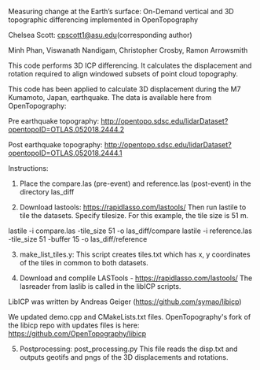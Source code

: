 Measuring change at the Earth’s surface: On-Demand vertical and 3D topographic differencing implemented in OpenTopography

Chelsea Scott: cpscott1@asu.edu(corresponding author)

Minh Phan, Viswanath Nandigam, Christopher Crosby, Ramon Arrowsmith

This code performs 3D ICP differencing. It calculates the displacement and rotation required to align windowed subsets of point cloud topography.

This code has been applied to calculate 3D displacement during the M7 Kumamoto, Japan, earthquake. The data is available here from OpenTopography:

Pre earthquake topography:
http://opentopo.sdsc.edu/lidarDataset?opentopoID=OTLAS.052018.2444.2

Post earthquake topography:
http://opentopo.sdsc.edu/lidarDataset?opentopoID=OTLAS.052018.2444.1


Instructions:

1) Place the compare.las (pre-event) and reference.las (post-event) in the directory las_diff

2) Download lastools: https://rapidlasso.com/lastools/
Then run lastile to tile the datasets. Specify tilesize. For this example, the tile size is 51 m.

lastile -i compare.las -tile_size 51 -o las_diff/compare
lastile -i reference.las -tile_size 51 -buffer 15 -o las_diff/reference


3) make_list_tiles.y: This script creates tiles.txt which has x, y coordinates of the tiles in common to both datasets.


4) Download and complile  LASTools - https://rapidlasso.com/lastools/
The lasreader from laslib is called in the libICP scripts.

LibICP was written by Andreas Geiger (https://github.com/symao/libicp)

We updated demo.cpp and CMakeLists.txt files. OpenTopography's fork of the libicp repo with updates files is here: https://github.com/OpenTopography/libicp

5) Postprocessing: post_processing.py
This file reads the disp.txt and outputs geotifs and pngs of the 3D displacements and rotations.
 

